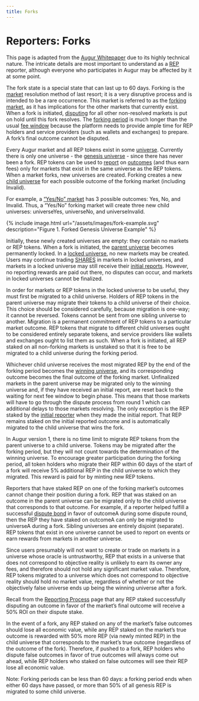 ```yaml
---
title: Forks
---
```


# Reporters: Forks

This page is adapted from the [Augur Whitepaper](https://www.augur.net/whitepaper.pdf) due to its highly technical nature. The intricate details are most important to understand as a [REP](https://augur.guide/glossary.html#REP) reporter, although everyone who participates in Augur may be affected by it at some point.

The fork state is a special state that can last up to 60 days.  Forking is the [market](https://augur.guide/glossary.html#Market) resolution method of last resort; it is a very disruptive process and is intended to be a rare occurrence. This market is referred to as the [forking market](https://augur.guide/glossary.html#Forked%20Market), as it has implications for the other markets that currently exist. When a fork is initiated, [disputing](https://augur.guide/glossary.html#Dispute) for all other non-resolved markets is put on hold until this fork resolves.  The [forking period](https://augur.guide/glossary.html#Fork%20Period) is much longer than the usual [fee window](https://augur.guide/glossary.html#Fee%20Window) because the platform needs to provide ample time for REP holders and service providers (such as wallets and exchanges) to prepare.  A fork’s final outcome cannot be disputed. 

Every Augur market and all REP tokens exist in some [universe](https://augur.guide/glossary.html#Universe). Currently there is only one universe - the [genesis universe](https://augur.guide/glossary.html#Genesis%20Universe) - since there has never been a fork. REP tokens can be used to [report](https://augur.guide/glossary.html#Report) on [outcomes](https://augur.guide/glossary.html#Outcome) (and thus earn fees) only for markets that exist in the same universe as  the REP tokens. When a market forks, new universes are created. Forking creates a new [child universe](https://augur.guide/glossary.html#Child%20Universe) for each possible outcome of the forking market (including Invalid). 

For example, a [“Yes/No” market](https://augur.guide/glossary.html#Yes/No%20Market) has 3 possible outcomes: Yes, No, and Invalid.  Thus, a “Yes/No” forking market will create three new child universes: universeYes, universeNo, and universeInvalid.

<div class="center">
{% include image.html url="/assets/images/fork-example.svg" description="Figure 1. Forked Genesis Universe Example" %}
</div>

Initially, these newly created universes are empty: they contain no markets or REP tokens. When a fork is initiated, the [parent universe](https://augur.guide/glossary.html#Parent%20Universe) becomes permanently locked. In a [locked universe](https://augur.guide/glossary.html#Locked%20Universe), no new markets may be created. Users may continue trading [SHARES](https://augur.guide/glossary.html#SHARE) in markets in locked universes, and markets in a locked universe may still receive their [initial reports](https://augur.guide/glossary.html#Initial%20Report). However, no reporting rewards are paid out there, no disputes can occur, and markets in locked universes cannot be finalized.

In order for markets or REP tokens in the locked universe to be useful, they must first be migrated to a child universe. Holders of REP tokens in the parent universe may migrate their tokens to a child universe of their choice. This choice should be considered carefully, because migration is one-way; it cannot be reversed. Tokens cannot be sent from one sibling universe to another. Migration is a permanent commitment of REP tokens to a particular market outcome. REP tokens that migrate to different child universes ought to be considered entirely separate tokens, and service providers like wallets and exchanges ought to list them as such. When a fork is initiated, all REP staked on all non-forking markets is unstaked so that it is free to be migrated to a child universe during the forking period. 

Whichever child universe receives the most migrated REP by the end of the forking period becomes the [winning universe](https://augur.guide/glossary.html#Winning%20Universe), and its corresponding outcome becomes the final outcome of the forking market.  Unfinalized markets in the parent universe may be migrated only to the winning universe and, if they have received an initial report, are reset back to the waiting for next fee window to begin phase. This means that those markets will have to go through the dispute process from round 1 which can additional delays to those markets resolving. The only exception is the REP staked by the [initial reporter](https://augur.guide/glossary.html#Initial%20Reporter) when they made the initial report. That REP remains staked on the initial reported outcome and is automatically migrated to the child universe that wins the fork.

In Augur version 1, there is no time limit to migrate REP tokens from the parent universe to a child universe. Tokens may be migrated after the forking period, but they will not count towards the determination of the winning universe. To encourage greater participation during the forking  period, all token holders who migrate their REP within 60 days of the start of a fork will receive 5% additional REP in the child universe to which they migrated. This reward is paid for by minting new REP tokens. 

Reporters that have staked REP on one of the forking market’s outcomes cannot change their position during a fork. REP that was staked on an outcome in the parent universe can be migrated only to the child universe that corresponds to that outcome. For example, if a reporter helped fulfill a successful [dispute bond](https://augur.guide/glossary.html#Dispute%20Bond) in favor of outcomeA during some dispute round, then the REP they have staked on outcomeA can only be migrated to universeA during a fork. Sibling universes are entirely disjoint (separate). REP tokens that exist in one universe cannot be used  to report on events or earn rewards from markets in another universe. 

Since users presumably will not want to create or trade on markets in a universe whose oracle is untrustworthy, REP that exists in a universe that does not correspond to objective reality is unlikely to earn its owner any fees, and therefore should not hold any significant market value. Therefore, REP tokens migrated to a universe which does not correspond to objective reality should hold no market value, regardless of whether or not the objectively false universe ends up being the winning universe after a fork. 

Recall from the [Reporting Process](https://augur.guide/4-reporters/reporting-process.html) page that any REP staked successfully disputing an outcome in favor of the market’s final outcome will receive a 50% ROI on their dispute stake.

In the event of a fork, any REP staked on any of the market’s false outcomes should lose all economic value, while any REP staked on the market’s true outcome is rewarded with 50% more REP (via newly minted REP) in the child universe that corresponds to the market’s true outcome (regardless of the outcome of the fork). Therefore, if pushed to a fork, REP holders who dispute false outcomes in favor of true outcomes will always come out ahead, while REP holders who staked on false outcomes will see their REP lose all economic value. 

Note: Forking  periods  can  be  less  than  60  days:  a  forking  period  ends when either 60 days have passed, or more than 50% of all genesis REP is migrated to some child universe.
